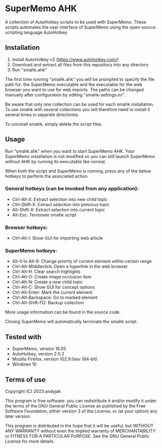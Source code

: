 # SuperMemo AHK
A collection of AutoHotkey scripts to be used with SuperMemo.
These scripts automates the user interface of SuperMemo using the open-source
scripting language AutoHotkey.

## Installation
1) Install AutoHotkey v2 (https://www.autohotkey.com/)
2) Download and extract all files from this repository into any directory
3) Run "smahk.ahk"

The first time running "smahk.ahk" you will be prompted to specify the file
path for: the SuperMemo executable and the executable for the web browser you want to use for web imports.
The paths can be changed manually after configuration by editing "smahk-settings.ini".

Be aware that only one collection can be used for each smahk installation.
To use smahk with several collections you will therefore need to install
it several times in separate directories.

To uninstall smahk, simply delete the script files.

## Usage
Run "smahk.ahk" when you want to start SuperMemo AHK. Your SuperMemo installation is not modified so you can still launch SuperMemo without AHK by running its executable like normal.

When both the script and SuperMemo is running, press any of the below hotkeys to perform the associated action.

### General hotkeys (can be invoked from any application):
- Ctrl-Alt-X: Extract selection into new child topic
- Ctrl-Shift-X: Extract selection into previous topic
- Alt-Shift-X: Extract selection into current topic
- Alt-Esc: Terminate smahk script

### Browser hotkeys:
- Ctrl-Alt-I: Show GUI for importing web article

### SuperMemo hotkeys:
- Alt-0 to Alt-9: Change priority of current element within certain range
- Ctrl-Alt-Middleclick: Open a hyperlink in the web browser
- Ctrl-Alt-H: Clear search highlights
- Ctrl-Alt-O: Create image occlusion item
- Ctrl-Alt-N: Create a new child topic
- Ctrl-Alt-C: Show GUI for concept options
- Ctrl-Alt-Enter: Mark the current element
- Ctrl-Alt-Backspace: Go to marked element
- Ctrl-Alt-Shift-f12: Backup collection

More usage information can be found in the source code.

Closing SuperMemo will automatically terminate the smahk script.

## Tested with
- SuperMemo, version 18.05
- AutoHotkey, version 2.0.2
- Mozilla Firefox, version 102.9.0esr (64-bit)
- Windows 10

## Terms of use
Copyright (C) 2023 andyjak

This program is free software: you can redistribute it and/or modify
it under the terms of the GNU General Public License as published by
the Free Software Foundation, either version 3 of the License, or
(at your option) any later version.

This program is distributed in the hope that it will be useful,
but WITHOUT ANY WARRANTY without even the implied warranty of
MERCHANTABILITY or FITNESS FOR A PARTICULAR PURPOSE.  See the
GNU General Public License for more details.